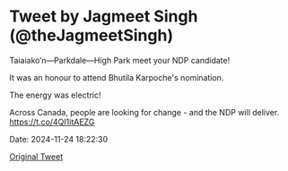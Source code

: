 # Tweet by Jagmeet Singh (@theJagmeetSingh)

Taiaiako’n—Parkdale—High Park meet your NDP candidate!

It was an honour to attend Bhutila Karpoche's nomination.

The energy was electric!

Across Canada, people are looking for change - and the NDP will deliver. https://t.co/4QI1itAEZG

Date: 2024-11-24 18:22:30

[Original Tweet](https://x.com/theJagmeetSingh/status/1860750859115860393)
